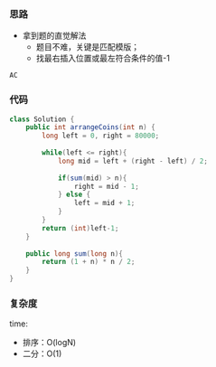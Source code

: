 ### 思路

- 拿到题的直觉解法
    - 题目不难，关键是匹配模版；
    - 找最右插入位置或最左符合条件的值-1

`AC`


### 代码
```java
class Solution {
    public int arrangeCoins(int n) {
        long left = 0, right = 80000;
        
        while(left <= right){
            long mid = left + (right - left) / 2;
            
            if(sum(mid) > n){
                right = mid - 1;
            } else {
                left = mid + 1;
            }
        }
        return (int)left-1;
    }
    
    public long sum(long n){
        return (1 + n) * n / 2;
    }
}
```


### 复杂度

time: 
- 排序：O(logN)
- 二分：O(1)